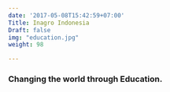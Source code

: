 ```yaml
---
date: '2017-05-08T15:42:59+07:00'
Title: Inagro Indonesia
Draft: false
img: "education.jpg"
weight: 98

---
```


### Changing the world through Education.
